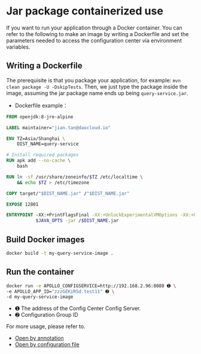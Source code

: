 # Jar package containerized use

If you want to run your application through a Docker container. You can refer to the following to make an image by writing a Dockerfile and set the parameters needed to access the configuration center via environment variables.

## Writing a Dockerfile

The prerequisite is that you package your application, for example: `mvn clean package -U -DskipTests`.
Then, we just type the package inside the image, assuming the jar package name ends up being `query-service.jar`.

- Dockerfile example：

```dockerfile
FROM openjdk:8-jre-alpine

LABEL maintainer="jian.tan@daocloud.io"

ENV TZ=Asia/Shanghai \
    DIST_NAME=query-service

# Install required packages
RUN apk add --no-cache \
    bash

RUN ln -sf /usr/share/zoneinfo/$TZ /etc/localtime \
    && echo $TZ > /etc/timezone

COPY target/"$DIST_NAME.jar" /"$DIST_NAME.jar"

EXPOSE 12801

ENTRYPOINT -XX:+PrintFlagsFinal -XX:+UnlockExperimentalVMOptions -XX:+UseCGroupMemoryLimitForHeap \
           $JAVA_OPTS -jar /$DIST_NAME.jar 
```

## Build Docker images

```bash
docker build -t my-query-service-image .
```

## Run the container

```bash
docker run -e APOLLO_CONFIGSERVICE=http://192.168.2.96:8080 ➊ \
-e APOLLO_APP_ID="zzzGEKiRSd.test11" ➋ \
-d my-query-service-image
```

- ➊ The address of the Config Center Config Server.
- ➋ Configuration Group ID

For more usage, please refer to.

* [Open by annotation](annotation.md)
* [Open by configuration file](bootstrap.md)
